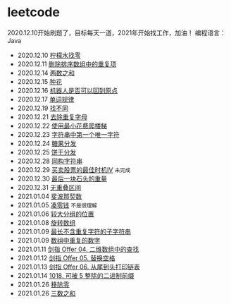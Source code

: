 # leetcode
2020.12.10开始刷题了，目标每天一道，2021年开始找工作，加油！
编程语言：Java
- 2020.12.10 [柠檬水找零](https://github.com/winslis2/leetcode/blob/main/com/lis2/leetcode/LemonadeChange.java)
- 2020.12.11 [删除排序数组中的重复项](https://github.com/winslis2/leetcode/blob/main/com/lis2/leetcode/RemoveDuplicates.java)
- 2020.12.14 [两数之和](https://github.com/winslis2/leetcode/blob/main/com/lis2/leetcode/TwoSum.java)
- 2020.12.15 [种花](https://github.com/winslis2/leetcode/blob/main/com/lis2/leetcode/Flower.java)
- 2020.12.16 [机器人是否可以回到原点](https://github.com/winslis2/leetcode/blob/main/com/lis2/leetcode/JudgeCircle.java)
- 2020.12.17 [单词规律](https://github.com/winslis2/leetcode/blob/main/com/lis2/leetcode/WordPattern.java)
- 2020.12.19 [找不同](https://github.com/winslis2/leetcode/blob/main/com/lis2/leetcode/FindTheDifference.java)
- 2020.12.21 [去除重复字母](https://github.com/winslis2/leetcode/blob/main/com/lis2/leetcode/RemoveDuplicateLetters.java)
- 2020.12.22 [使用最小花费爬楼梯](https://github.com/winslis2/leetcode/blob/main/com/lis2/leetcode/MinCostClimbingStairs.java)
- 2020.12.23 [字符串中第一个唯一字符](https://github.com/winslis2/leetcode/blob/main/com/lis2/leetcode/FristUniqChar.java)
- 2020.12.24 [糖果分发](https://github.com/winslis2/leetcode/blob/main/com/lis2/leetcode/Candy.java)
- 2020.12.25 [饼干分发](https://github.com/winslis2/leetcode/blob/main/com/lis2/leetcode/AssignCookies.java)
- 2020.12.28 [同构字符串](https://github.com/winslis2/leetcode/blob/main/com/lis2/leetcode/IsIsomorphic.java)
- 2020.12.29 [买卖股票的最佳时机IV](https://github.com/winslis2/leetcode/blob/main/com/lis2/leetcode/MixProfit.java) ```未完成```
- 2020.12.30 [最后一块石头的重量](https://github.com/winslis2/leetcode/blob/main/com/lis2/leetcode/LastStoneWeigh.java) 
- 2020.12.31 [无重叠区间](https://github.com/winslis2/leetcode/blob/main/com/lis2/leetcode/EraseOverlapIntervals.java) 
- 2021.01.04 [斐波那契数](https://github.com/winslis2/leetcode/blob/main/com/lis2/leetcode/EraseOverlapIntervals.java) 
- 2021.01.05 [凑零钱](https://github.com/winslis2/leetcode/blob/main/com/lis2/leetcode/CoinChange.java) ```不是很理解```
- 2021.01.06 [较大分组的位置](https://github.com/winslis2/leetcode/blob/main/com/lis2/leetcode/LargeGroupPositions.java)
- 2021.01.08 [旋转数组](https://github.com/winslis2/leetcode/blob/main/com/lis2/leetcode/Rotate.java)
- 2021.01.09 [最长不含重复字符的子字符串](https://github.com/winslis2/leetcode/blob/main/com/lis2/leetcode/LengthOfLongestSubstriremoveStonesng.java)
- 2021.01.09 [数组中重复的数字](https://github.com/winslis2/leetcode/blob/main/com/lis2/leetcode/FindRepeatNumber.java)
- 2021.01.11 [剑指 Offer 04. 二维数组中的查找](https://github.com/winslis2/leetcode/blob/main/com/lis2/leetcode/FindNumberIn2DArray.java)
- 2021.01.12 [剑指 Offer 05. 替换空格](https://github.com/winslis2/leetcode/blob/main/com/lis2/leetcode/ReplaceSpace.java)
- 2021.01.13 [剑指 Offer 06. 从尾到头打印链表](https://github.com/winslis2/leetcode/blob/main/com/lis2/leetcode/ReversePrint.java)
- 2021.01.14 [1018. 可被 5 整除的二进制前缀](https://github.com/winslis2/leetcode/blob/main/com/lis2/leetcode/PrefixesDivBy5.java)
- 2021.01.26 [移除零](https://github.com/winslis2/leetcode/blob/main/com/lis2/leetcode/MoveZeroes.java)
- 2021.01.26 [三数之和](https://github.com/winslis2/leetcode/blob/main/com/lis2/leetcode/ThreeNum.java)

